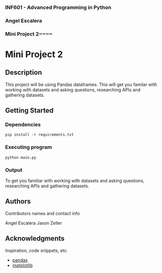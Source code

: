 ### INF601 - Advanced Programming in Python
### Angel Escalera
### Mini Project 2~~~~


# Mini Project 2

## Description

This project will be using Pandas dataframes. This will get you familar with working with datasets and asking questions, researching APIs and gathering datasets. 

## Getting Started

### Dependencies

```
pip install -r requirements.txt
```

### Executing program

```
python main.py
```

### Output

To get you familiar with working with datasets and asking questions, researching APIs and gathering datasets.

## Authors

Contributors names and contact info

Angel Escalera
Jason Zeller

## Acknowledgments

Inspiration, code snippets, etc.
* [pandas](https://pandas.pydata.org/pandas-docs/stable/getting_started/intro_tutorials/index.html)
* [matplotlib](https://matplotlib.org/stable/tutorials/pyplot.html)


